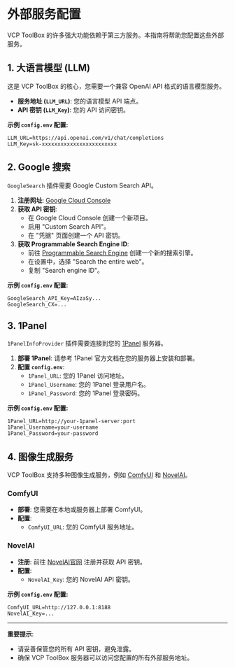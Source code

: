 # 外部服务配置

VCP ToolBox 的许多强大功能依赖于第三方服务。本指南将帮助您配置这些外部服务。

## 1. 大语言模型 (LLM)

这是 VCP ToolBox 的核心，您需要一个兼容 OpenAI API 格式的语言模型服务。

- **服务地址 (`LLM_URL`)**: 您的语言模型 API 端点。
- **API 密钥 (`LLM_Key`)**: 您的 API 访问密钥。

**示例 `config.env` 配置:**
```env
LLM_URL=https://api.openai.com/v1/chat/completions
LLM_Key=sk-xxxxxxxxxxxxxxxxxxxxxxxx
```

## 2. Google 搜索

`GoogleSearch` 插件需要 Google Custom Search API。

1.  **注册网址**: [Google Cloud Console](https://console.cloud.google.com/)
2.  **获取 API 密钥**:
    - 在 Google Cloud Console 创建一个新项目。
    - 启用 "Custom Search API"。
    - 在 "凭据" 页面创建一个 API 密钥。
3.  **获取 Programmable Search Engine ID**:
    - 前往 [Programmable Search Engine](https://programmablesearchengine.google.com/controlpanel/all) 创建一个新的搜索引擎。
    - 在设置中，选择 "Search the entire web"。
    - 复制 "Search engine ID"。

**示例 `config.env` 配置:**
```env
GoogleSearch_API_Key=AIzaSy...
GoogleSearch_CX=...
```

## 3. 1Panel

`1PanelInfoProvider` 插件需要连接到您的 [1Panel](https://1panel.cn/) 服务器。

1.  **部署 1Panel**: 请参考 1Panel 官方文档在您的服务器上安装和部署。
2.  **配置 `config.env`**:
    - `1Panel_URL`: 您的 1Panel 访问地址。
    - `1Panel_Username`: 您的 1Panel 登录用户名。
    - `1Panel_Password`: 您的 1Panel 登录密码。

**示例 `config.env` 配置:**
```env
1Panel_URL=http://your-1panel-server:port
1Panel_Username=your-username
1Panel_Password=your-password
```

## 4. 图像生成服务

VCP ToolBox 支持多种图像生成服务，例如 [ComfyUI](https://github.com/comfyanonymous/ComfyUI) 和 [NovelAI](https://novelai.net/)。

### ComfyUI

- **部署**: 您需要在本地或服务器上部署 ComfyUI。
- **配置**:
    - `ComfyUI_URL`: 您的 ComfyUI 服务地址。

### NovelAI

- **注册**: 前往 [NovelAI官网](https://novelai.net/) 注册并获取 API 密钥。
- **配置**:
    - `NovelAI_Key`: 您的 NovelAI API 密钥。

**示例 `config.env` 配置:**
```env
ComfyUI_URL=http://127.0.0.1:8188
NovelAI_Key=...
```

---

**重要提示**:

- 请妥善保管您的所有 API 密钥，避免泄露。
- 确保 VCP ToolBox 服务器可以访问您配置的所有外部服务地址。

